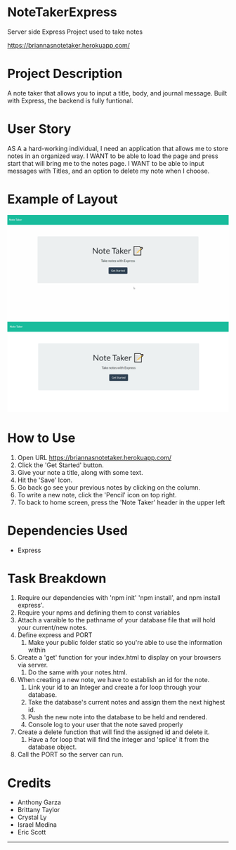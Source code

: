# NoteTakerExpress
Server side Express Project used to take notes

https://briannasnotetaker.herokuapp.com/

# Project Description
A note taker that allows you to input a title, body, and journal message. Built with Express, the backend is fully funtional.

# User Story
AS A a hard-working individual, I need an application that allows me to store notes in an organized way.
I WANT to be able to load the page and press start that will bring me to the notes page.
I WANT to be able to input messages with Titles, and an option to delete my note when I choose.

# Example of Layout
![Screenshot](/public/assets/images/noteTaker.gif)
![Screenshot](/public/assets/images/noteTaker.png)

  

# How to Use 
1. Open URL https://briannasnotetaker.herokuapp.com/
2. Click the 'Get Started' button.
3. Give your note a title, along with some text.
4. Hit the 'Save' Icon.
5. Go back go see your previous notes by clicking on the column. 
6. To write a new note, click the 'Pencil' icon on top right.
7. To back to home screen, press the 'Note Taker' header in the upper left

# Dependencies Used
* Express

# Task Breakdown
1. Require our dependencies with 'npm init' 'npm install', and npm install express'.
1. Require your npms and defining them to const variables
1. Attach a varaible to the pathname of your database file that will hold your current/new notes.
1. Define express and PORT
    1. Make your public folder static so you're able to use the information within
1. Create a 'get' function for your index.html to display on your browsers via server.
    1. Do the same with your notes.html.
1. When creating a new note, we have to establish an id for the note.
    1. Link your id to an Integer and create a for loop through your database. 
    1. Take the database's current notes and assign them the next highest id.
    1. Push the new note into the database to be held and rendered.
    1. Console log to your user that the note saved properly
1. Create a delete function that will find the assigned id and delete it.
    1. Have a for loop that will find the integer and 'splice' it from the database object.
1. Call the PORT so the server can run. 




# Credits
* Anthony Garza
* Brittany Taylor
* Crystal Ly
* Israel Medina
* Eric Scott

--------------------------------
